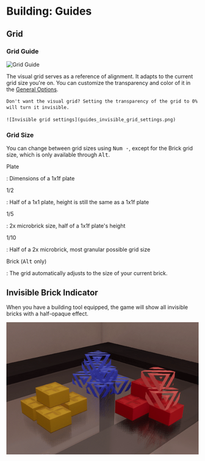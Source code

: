 # Building: Guides

## Grid

### Grid Guide

![Grid Guide](./guides_grid.gif)

The visual grid serves as a reference of alignment. It adapts to the current grid size you're on. You can customize the transparency and color of it in the [General Options]().

```admonish tip
Don't want the visual grid? Setting the transparency of the grid to 0% will turn it invisible.

![Invisible grid settings](guides_invisible_grid_settings.png)
```

### Grid Size

You can change between grid sizes using <kbd>Num -</kbd>, except for the Brick grid size, which is only available through <kbd>Alt</kbd>.

Plate

: Dimensions of a 1x1f plate

1/2

: Half of a 1x1 plate, height is still the same as a 1x1f plate

1/5

: 2x microbrick size, half of a 1x1f plate's height

1/10

: Half of a 2x microbrick, most granular possible grid size

Brick (<kbd>Alt</kbd> only)

: The grid automatically adjusts to the size of your current brick.

## Invisible Brick Indicator

When you have a building tool equipped, the game will show all invisible bricks with a half-opaque effect.

![Invisible](./guides_invisible_effect.gif)